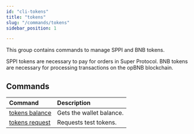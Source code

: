 ```yaml
---
id: "cli-tokens"
title: "tokens"
slug: "/commands/tokens"
sidebar_position: 1

---
```


This group contains commands to manage SPPI and BNB tokens.

SPPI tokens are necessary to pay for <a id="order"><span className="dashed-underline">orders</span></a> in Super Protocol. BNB tokens are necessary for processing transactions on the opBNB blockchain.

## Commands

| **Command** | **Description** |
| :- | :- |
| [tokens balance](/cli/commands/tokens/balance) | Gets the wallet balance. |
| [tokens request](/cli/commands/tokens/request) | Requests test tokens. |
